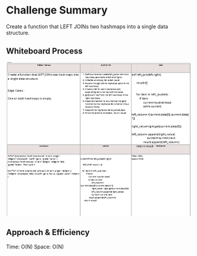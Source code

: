 
# Challenge Summary
<!-- Description of the challenge -->
Create a function that LEFT JOINs two hashmaps into a single data structure.


## Whiteboard Process
<!-- Embedded whiteboard image -->
![](33_fix.PNG)

## Approach & Efficiency
<!-- What approach did you take? Why? What is the Big O space/time for this approach? -->
Time: O(N)
Space: O(N)